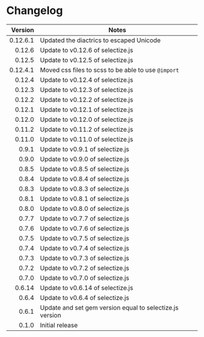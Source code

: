 # Changelog

| Version    | Notes                                                       |
| ----------:| ----------------------------------------------------------- |
|   0.12.6.1 | Updated the diactrics to escaped Unicode                    |
|   0.12.6   | Update to v0.12.6 of selectize.js                           |
|   0.12.5   | Update to v0.12.5 of selectize.js                           |
|   0.12.4.1 | Moved css files to scss to be able to use `@import`         |
|   0.12.4   | Update to v0.12.4 of selectize.js                           |
|   0.12.3   | Update to v0.12.3 of selectize.js                           |
|   0.12.2   | Update to v0.12.2 of selectize.js                           |
|   0.12.1   | Update to v0.12.1 of selectize.js                           |
|   0.12.0   | Update to v0.12.0 of selectize.js                           |
|   0.11.2   | Update to v0.11.2 of selectize.js                           |
|   0.11.0   | Update to v0.11.0 of selectize.js                           |
|   0.9.1    | Update to v0.9.1 of selectize.js                            |
|   0.9.0    | Update to v0.9.0 of selectize.js                            |
|   0.8.5    | Update to v0.8.5 of selectize.js                            |
|   0.8.4    | Update to v0.8.4 of selectize.js                            |
|   0.8.3    | Update to v0.8.3 of selectize.js                            |
|   0.8.1    | Update to v0.8.1 of selectize.js                            |
|   0.8.0    | Update to v0.8.0 of selectize.js                            |
|   0.7.7    | Update to v0.7.7 of selectize.js                            |
|   0.7.6    | Update to v0.7.6 of selectize.js                            |
|   0.7.5    | Update to v0.7.5 of selectize.js                            |
|   0.7.4    | Update to v0.7.4 of selectize.js                            |
|   0.7.3    | Update to v0.7.3 of selectize.js                            |
|   0.7.2    | Update to v0.7.2 of selectize.js                            |
|   0.7.0    | Update to v0.7.0 of selectize.js                            |
|  0.6.14    | Update to v0.6.14 of selectize.js                           |
|   0.6.4    | Update to v0.6.4 of selectize.js                            |
|   0.6.1    | Update and set gem version equal to selectize.js version    |
|   0.1.0    | Initial release                                             |
